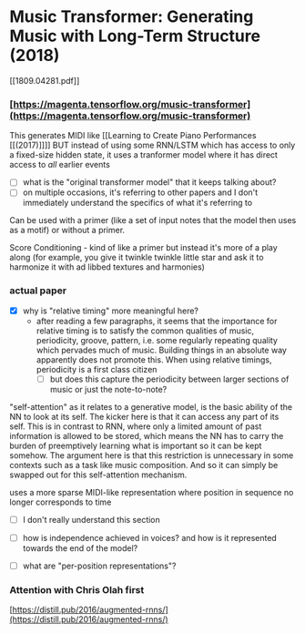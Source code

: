 # Music Transformer: Generating Music with Long-Term Structure (2018)

[[1809.04281.pdf]]

### [https://magenta.tensorflow.org/music-transformer](https://magenta.tensorflow.org/music-transformer)

This generates MIDI like [[Learning to Create Piano Performances [[(2017)]]]] BUT instead of using some RNN/LSTM which has access to only a fixed-size hidden state, it uses a tranformer model where it has direct access to *all* earlier events

- [ ]  what is the "original transformer model" that it keeps talking about?
- [ ]  on multiple occasions, it's referring to other papers and I don't immediately understand the specifics of what it's referring to

Can be used with a primer (like a set of input notes that the model then uses as a motif) or without a primer.

Score Conditioning - kind of like a primer but instead it's more of a play along (for example, you give it twinkle twinkle little star and ask it to harmonize it with ad libbed textures and harmonies)

### actual paper

- [x]  why is "relative timing" more meaningful here?
    - after reading a few paragraphs, it seems that the importance for relative timing is to satisfy the common qualities of music, periodicity, groove, pattern, i.e. some regularly repeating quality which pervades much of music. Building things in an absolute way apparently does not promote this. When using relative timings, periodicity is a first class citizen
        - [ ]  but does this capture the periodicity between larger sections of music or just the note-to-note?

"self-attention" as it relates to a generative model, is the basic ability of the NN to look at its self. The kicker here is that it can access any part of its self. This is in contrast to RNN, where only a limited amount of past information is allowed to be stored, which means the NN has to carry the burden of preemptively learning what is important so it can be kept somehow. The argument here is that this restriction is unnecessary in some contexts such as a task like music composition. And so it can simply be swapped out for this self-attention mechanism.

uses a more sparse MIDI-like representation where position in sequence no longer corresponds to time

- [ ]  I don't really understand this section

- [ ]  how is independence achieved in voices? and how is it represented towards the end of the model?
- [ ]  what are "per-position representations"?

### Attention with Chris Olah first

[https://distill.pub/2016/augmented-rnns/](https://distill.pub/2016/augmented-rnns/)